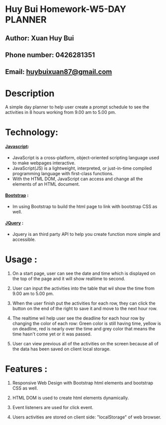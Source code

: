 # Huy Bui Homework-W5-DAY PLANNER 

## Author: Xuan Huy Bui
## Phone number: 0426281351
## Email: huybuixuan87@gmail.com

# Description 

A simple day planner to help user create a prompt schedule to see the activities in 8 hours working from 9.00 am to 5.00 pm.

# Technology: 

#### [Javascript](https://developer.mozilla.org/en-US/docs/Web/JavaScript): 
* JavaScript is a cross-platform, object-oriented scripting language used to make webpages interactive.
* JavaScript(JS) is a lightweight, interpreted, or just-in-time compiled programming language with first-class functions. 
* With the HTML DOM, JavaScript can access and change all the elements of an HTML document.

#### [Bootstrap](https://getbootstrap.com/) : 

* Im using Bootstrap to build the html page to link with bootstrap CSS as well.

#### [JQuery](https://jqueryui.com/) :

* Jquery is an third party API to help you create function more simple and accessible.

# Usage : 

1. On a start page, user can see the date and time which is displayed on the top of the page and it will show realtime to second.

2. User can input the activities into the table that wil show the time from 9.00 am to 5.00 pm.

3. When the user finish put the activities for each row, they can click the button on the end of the right to save it and move to the next hour row.

4. The realtime wil help user see the deadline for each hour row by changing the color of each row: Green color is still having time, yellow is on deadline, red is nearly over the time and grey color that means the time hasn't come yet or it was passed.

5. User can view previous all of the activities on the screen because all of the data has been saved on client local storage.

# Features : 

1. Responsive Web Design with Bootstrap html elements and bootstrap CSS as well.

2. HTML DOM is used to create html elements dynamically.

3. Event listeners are used for click event.

4. Users activities are stored on client side: "localStorage" of web browser.